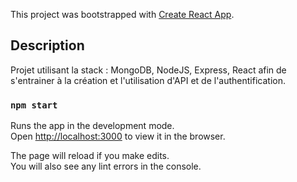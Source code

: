 This project was bootstrapped with [Create React App](https://github.com/facebook/create-react-app).

## Description

Projet utilisant la stack : MongoDB, NodeJS, Express, React afin de s'entrainer à la création et l'utilisation d'API et de l'authentification.

### `npm start`

Runs the app in the development mode.<br />
Open [http://localhost:3000](http://localhost:3000) to view it in the browser.

The page will reload if you make edits.<br />
You will also see any lint errors in the console.
